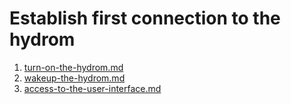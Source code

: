 # Establish first connection to the hydrom



1. [turn-on-the-hydrom.md](turn-on-the-hydrom.md "mention")
2. [wakeup-the-hydrom.md](../../other-settings/enable-deepsleep/wakeup-the-hydrom.md "mention")
3. [access-to-the-user-interface.md](../access-to-the-user-interface.md "mention")
